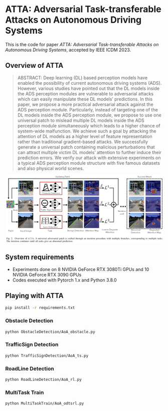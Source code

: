 # ATTA: Adversarial Task-transferable Attacks on Autonomous Driving Systems

This is the code for paper *ATTA: Adversarial Task-transferable Attacks on Autonomous Driving Systems*, accepted by IEEE ICDM 2023.

## Overview of ATTA
> ABSTRACT: Deep learning (DL) based perception models have
enabled the possibility of current autonomous driving systems
(ADS). However, various studies have pointed out that the DL
models inside the ADS perception modules are vulnerable to
adversarial attacks which can easily manipulate these DL models’
predictions. In this paper, we propose a more practical adversarial attack against the ADS perception module. Particularly,
instead of targeting one of the DL models inside the ADS
perception module, we propose to use one universal patch to
mislead multiple DL models inside the ADS perception module
simultaneously which leads to a higher chance of system-wide
malfunction. We achieve such a goal by attacking the attention
of DL models as a higher level of feature representation rather
than traditional gradient-based attacks. We successfully generate
a universal patch containing malicious perturbations that can
attract multiple victim DL models’ attention to further induce
their prediction errors. We verify our attack with extensive
experiments on a typical ADS perception module structure with
five famous datasets and also physical world scenes.

![Alt text](image.png)

## System requirements
* Experiments done on 8 NVIDIA GeForce RTX 3080Ti GPUs and 10 NVIDIA GeForce RTX 3090 GPUs
* Codes executed with Pytorch 1.x and Python 3.8.0

## Playing with ATTA

```bash
pip install -r requirements.txt
```

### Obstacle Detection
```bash
python ObstacleDetection/AoA_obstacle.py
```

### TrafficSign Detection
```bash
python TrafficSignDetection/AoA_ts.py
```

### RoadLine Detection
```bash
python RoadLineDetection/AoA_rl.py
```
### MultiTask Train
```bash
python MultiTaskTrain/AoA_odtsrl.py
```


